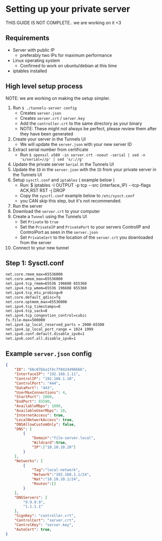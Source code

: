 # Setting up your private server
THIS GUIDE IS NOT COMPLETE.. we are working on it <3

## Requirements 
 - Server with public IP 
    - preferably two IPs for maximum performance
 - Linux operating system 
    - Confirned to work on ubuntu/debian at this time
 - iptables installed

## High level setup process
NOTE: we are working on making the setup simpler.

 1. Run `$ ./tunnels-server config`
    - Creates `server.json`
    - Creates `server.crt` / `server.key`
    - Add the `controller.crt` to the same directory as your binary
    - NOTE: These might not always be perfect, please review them after they have been generated
 2. Create your server in the Tunnels UI
    - We will update the `server.json` with your new server ID
 3. Extract serial number from certificate
    - Run `$ openssl x509 -in server.crt -noout -serial | sed -n 's/serial=//p' | sed 's/://g'` 
 4. Update the private server `Serial` in the Tunnels UI
 5. Update the `ID` in the `server.json` with the `ID` from your private server in the Tunnels UI
 6. Setup `sysctl.conf` and `iptables` ( example below )
    - Run: $ iptables -I OUTPUT -p tcp --src {interface_IP} --tcp-flags ACK,RST RST -j DROP
    - Copy the `sysctl.conf` example below to `/etc/sysct.conf`
    - you CAN skip this step, but it's not recommended.
 7. Run the server 
 8. Download the `server.crt` to your computer
 9. Create a `Tunnel` using the Tunnels UI
    - Set `Private` to `true`
    - Set the `PrivateIP` and `PrivatePort` to your servers ControlIP and ControlPort as seen in the `server.json`
    - Set `PrivateCert` to the location of the `server.crt` you downloaded from the server
 10. Connect to your new tunnel


## Step 1: Sysctl.conf
```bash
net.core.rmem_max=65536000
net.core.wmem_max=65536000
net.ipv4.tcp_rmem=65536 196608 655360
net.ipv4.tcp_wmem=65536 196608 655360
net.ipv4.tcp_mtu_probing=0
net.core.default_qdisc=fq
net.core.optmem_max=65536000
net.ipv4.tcp_timestamps=0
net.ipv4.tcp_sack=0
net.ipv4.tcp_congestion_control=cubic
fs.file-max=500000
net.ipv4.ip_local_reserved_ports = 2000-65500
net.ipv4.ip_local_port_range = 1024 1999
net.ipv6.conf.default.disable_ipv6=1
net.ipv6.conf.all.disable_ipv6=1
```

## Example `server.json` config
```json
{
	"ID": "66c07bba1f4c7f0424496666",
	"InterfaceIP": "192.168.1.11",
	"ControlIP": "192.168.1.10",
	"ControlPort": "444",
	"DataPort": "443",
	"UserMaxConnections": 4,
	"StartPort": 2000,
	"EndPort": 65500,
	"AvailableMbps": 1000,
	"AvailableUserMbps": 10,
	"InternetAccess": true,
	"LocalNetworkAccess": true,
	"DNSAllowCustomOnly": false,
	"DNS": [
        {
            "Domain":"file-server.local",
            "Wildcard":true,
            "IP":["10.10.10.20"]
        }
    ],
	"Networks": [
        {
            "Tag":"local-network",
            "Network":"192.168.1.1/24",
            "Nat":"10.10.10.1/24",
            "Routes":[]
        }
    ],
	"DNSServers": [
		"9.9.9.9",
		"1.1.1.1"
	],
	"SignKey": "controller.crt",
	"ControlCert": "server.crt",
	"ControlKey": "server.key",
	"AutoCert": true,
}

```
